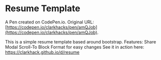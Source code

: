 # Resume Template

A Pen created on CodePen.io. Original URL: [https://codepen.io/clarkhacks/pen/amQJob](https://codepen.io/clarkhacks/pen/amQJob).

This is a simple resume template based around bootstrap. 
Features: 
    Share Modal
    Scroll-To
    Block Format for easy changes
See it in action here: https://clarkhack.github.io/d/resume